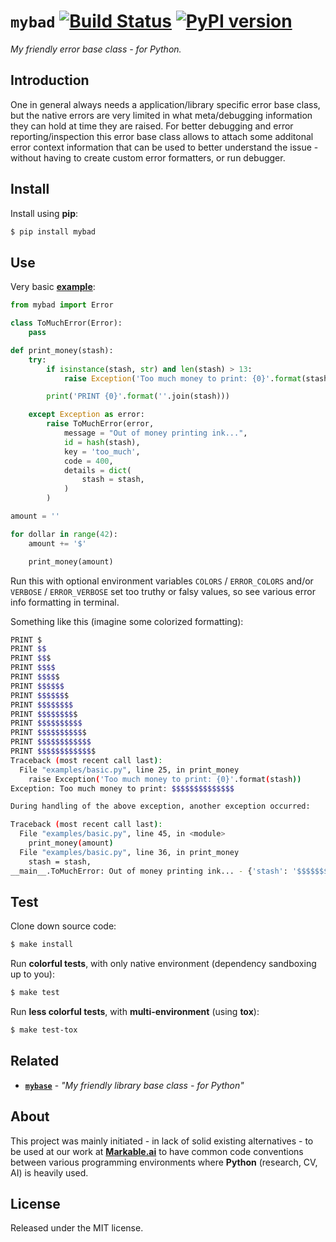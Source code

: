 
# `mybad` [![Build Status](https://travis-ci.com/grimen/python-mybad.svg?branch=master)](https://travis-ci.com/grimen/python-mybad) [![PyPI version](https://badge.fury.io/py/mybad.svg)](https://badge.fury.io/py/mybad)

*My friendly error base class - for Python.*

## Introduction

One in general always needs a application/library specific error base class, but the native errors are very limited in what meta/debugging information they can hold at time they are raised. For better debugging and error reporting/inspection this error base class allows to attach some additonal error context information that can be used to better understand the issue - without having to create custom error formatters, or run debugger.


## Install

Install using **pip**:

```sh
$ pip install mybad
```


## Use

Very basic **[example](https://github.com/grimen/python-mybad/tree/master/examples/basic.py)**:

```python
from mybad import Error

class ToMuchError(Error):
    pass

def print_money(stash):
    try:
        if isinstance(stash, str) and len(stash) > 13:
            raise Exception('Too much money to print: {0}'.format(stash))

        print('PRINT {0}'.format(''.join(stash)))

    except Exception as error:
        raise ToMuchError(error,
            message = "Out of money printing ink...",
            id = hash(stash),
            key = 'too_much',
            code = 400,
            details = dict(
                stash = stash,
            )
        )

amount = ''

for dollar in range(42):
    amount += '$'

    print_money(amount)

```

Run this with optional environment variables `COLORS` / `ERROR_COLORS` and/or `VERBOSE` / `ERROR_VERBOSE` set too truthy or falsy values, so see various error info formatting in terminal.

Something like this (imagine some colorized formatting):

```bash
PRINT $
PRINT $$
PRINT $$$
PRINT $$$$
PRINT $$$$$
PRINT $$$$$$
PRINT $$$$$$$
PRINT $$$$$$$$
PRINT $$$$$$$$$
PRINT $$$$$$$$$$
PRINT $$$$$$$$$$$
PRINT $$$$$$$$$$$$
PRINT $$$$$$$$$$$$$
Traceback (most recent call last):
  File "examples/basic.py", line 25, in print_money
    raise Exception('Too much money to print: {0}'.format(stash))
Exception: Too much money to print: $$$$$$$$$$$$$$

During handling of the above exception, another exception occurred:

Traceback (most recent call last):
  File "examples/basic.py", line 45, in <module>
    print_money(amount)
  File "examples/basic.py", line 36, in print_money
    stash = stash,
__main__.ToMuchError: Out of money printing ink... - {'stash': '$$$$$$$$$$$$$$'}
```


## Test

Clone down source code:

```sh
$ make install
```

Run **colorful tests**, with only native environment (dependency sandboxing up to you):

```sh
$ make test
```

Run **less colorful tests**, with **multi-environment** (using **tox**):

```sh
$ make test-tox
```


## Related

- [**`mybase`**](https://github.com/grimen/python-mybase) - *"My friendly library base class - for Python"*


## About

This project was mainly initiated - in lack of solid existing alternatives - to be used at our work at **[Markable.ai](https://markable.ai)** to have common code conventions between various programming environments where **Python** (research, CV, AI) is heavily used.


## License

Released under the MIT license.

